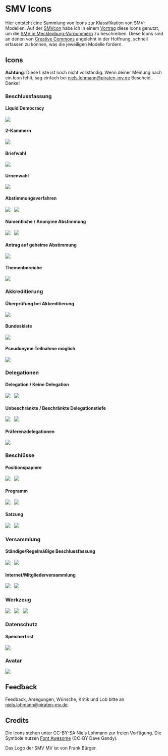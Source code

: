 # SMV Icons

Hier entsteht eine Sammlung von Icons zur Klassifikation von SMV-Modellen. Auf der [SMVcon](http://smvcon.piratenpartei-mv.de) habe ich in einem [Vortrag](https://speakerdeck.com/piratenmv/smv-mv) diese Icons genutzt, um die [SMV in Mecklenburg-Vorpommern](http://smv.piratenpartei-mv.de) zu beschreiben. Diese Icons sind an denen von [Creative Commons](http://creativecommons.org) angelehnt in der Hoffnung, schnell erfassen zu können, was die jeweiligen Modelle fordern.

## Icons

**Achtung**: Diese Liste ist noch nicht vollständig. Wenn deiner Meinung nach ein Icon fehlt, sag einfach bei <niels.lohmann@piraten-mv.de> Bescheid. Danke!

### Beschlussfassung

#### Liquid Democracy

<img src="https://raw.github.com/nlohmann/smv_icons/master/smv_liquiddemocracy_thumb.png">

#### 2-Kammern

<img src="https://raw.github.com/nlohmann/smv_icons/master/smv_2kammern_thumb.png">

#### Briefwahl

<img src="https://raw.github.com/nlohmann/smv_icons/master/smv_briefwahl_thumb.png">

#### Urnenwahl

<img src="https://raw.github.com/nlohmann/smv_icons/master/smv_urnenwahl_thumb.png">

#### Abstimmungsverfahren

<img src="https://raw.github.com/nlohmann/smv_icons/master/smv_schulze_thumb.png">
&nbsp;
<img src="https://raw.github.com/nlohmann/smv_icons/master/smv_approval_thumb.png">

#### Namentliche / Anonyme Abstimmung

<img src="https://raw.github.com/nlohmann/smv_icons/master/smv_namentlich_thumb.png">
&nbsp;
<img src="https://raw.github.com/nlohmann/smv_icons/master/smv_anonym_thumb.png">

#### Antrag auf geheime Abstimmung

<img src="https://raw.github.com/nlohmann/smv_icons/master/smv_geheim_thumb.png">

#### Themenbereiche

<img src="https://raw.github.com/nlohmann/smv_icons/master/smv_themenbereiche_thumb.png">

### Akkreditierung

#### Überprüfung bei Akkreditierung

<img src="https://raw.github.com/nlohmann/smv_icons/master/smv_akkreditierung_thumb.png">

#### Bundeskiste

<img src="https://raw.github.com/nlohmann/smv_icons/master/smv_bundeskiste_thumb.png">

#### Pseudonyme Teilnahme möglich

<img src="https://raw.github.com/nlohmann/smv_icons/master/smv_pseodonym_thumb.png">

### Delegationen

#### Delegation / Keine Delegation

<img src="https://raw.github.com/nlohmann/smv_icons/master/smv_delegation_thumb.png">
&nbsp;
<img src="https://raw.github.com/nlohmann/smv_icons/master/smv_nodelegation_thumb.png">

#### Unbeschränkte / Beschränkte Delegationstiefe

<img src="https://raw.github.com/nlohmann/smv_icons/master/smv_delegationendless_thumb.png">
&nbsp;
<img src="https://raw.github.com/nlohmann/smv_icons/master/smv_delegation1_thumb.png">

#### Präferenzdelegationen

<img src="https://raw.github.com/nlohmann/smv_icons/master/smv_prefdelegation_thumb.png">

### Beschlüsse

#### Positionspapiere

<img src="https://raw.github.com/nlohmann/smv_icons/master/smv_positionspapier_thumb.png">
&nbsp;
<img src="https://raw.github.com/nlohmann/smv_icons/master/smv_nopositionspapier_thumb.png">

#### Programm

<img src="https://raw.github.com/nlohmann/smv_icons/master/smv_programm_thumb.png">
&nbsp;
<img src="https://raw.github.com/nlohmann/smv_icons/master/smv_noprogramm_thumb.png">

#### Satzung

<img src="https://raw.github.com/nlohmann/smv_icons/master/smv_satzung_thumb.png">
&nbsp;
<img src="https://raw.github.com/nlohmann/smv_icons/master/smv_nosatzung_thumb.png">

### Versammlung

#### Ständige/Regelmäßige Beschlussfassung

<img src="https://raw.github.com/nlohmann/smv_icons/master/smv_staendig_thumb.png">
&nbsp;
<img src="https://raw.github.com/nlohmann/smv_icons/master/smv_regelmaessig_thumb.png">

#### Internet/Mitgliederversammlung

<img src="https://raw.github.com/nlohmann/smv_icons/master/smv_internet_thumb.png">
&nbsp;
<img src="https://raw.github.com/nlohmann/smv_icons/master/smv_mitgliederversammlung_thumb.png">

### Werkzeug

<img src="https://raw.github.com/nlohmann/smv_icons/master/smv_lqfb_thumb.png">
&nbsp;
<img src="https://raw.github.com/nlohmann/smv_icons/master/smv_piratefeedback_thumb.png">
&nbsp;
<img src="https://raw.github.com/nlohmann/smv_icons/master/smv_wikiarguments_thumb.png">

### Datenschutz

#### Speicherfrist

<img src="https://raw.github.com/nlohmann/smv_icons/master/smv_speicherfrist365_thumb.png">

### Avatar

<img src="https://raw.github.com/nlohmann/smv_icons/master/smv_mv_thumb.png">


## Feedback

Feedback, Anregungen, Wünsche, Kritik und Lob bitte an niels.lohmann@piraten-mv.de.

## Credits

Die Icons stehen unter CC-BY-SA Niels Lohmann zur freien Verfügung. Die Symbole nutzen [Font Awesome](http://fortawesome.github.com/Font-Awesome/) (CC-BY Dave Gandy).

Das Logo der SMV MV ist von Frank Bürger.
